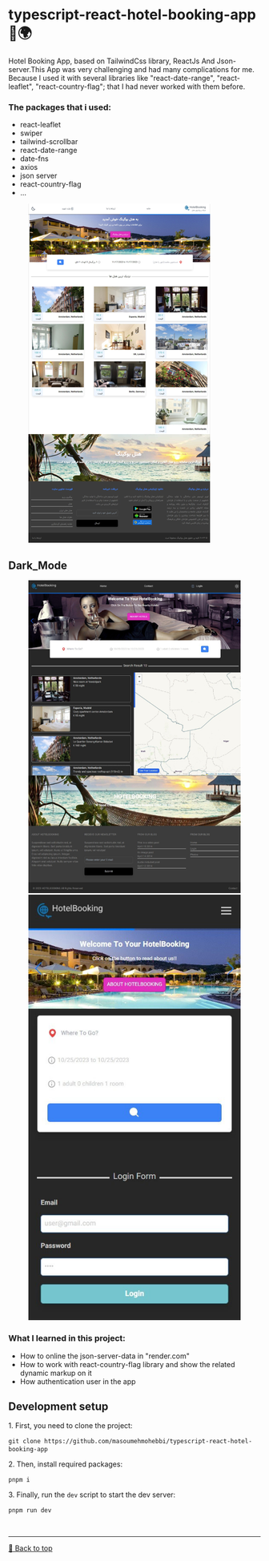 <h1>typescript-react-hotel-booking-app 🏩🌍</h1> 
<p id="typescript-react-hotel-booking-app"></p>

<p>
Hotel Booking App, based on TailwindCss library, ReactJs And Json-server.This App was very challenging and had many complications for me. Because I used it with several libraries like "react-date-range", "react-leaflet", "react-country-flag"; that I had never worked with them before.
</p>

<h3>The packages that i used:</h3>
<ul>
 <li>react-leaflet</li>
 <li>swiper</li>
 <li>tailwind-scrollbar</li>
 <li>react-date-range</li>
 <li>date-fns</li>
 <li>axios</li>
 <li>json server</li>
 <li>react-country-flag</li>
 <li>...</li>
</ul>

<figure>
 <img src="https://github.com/masoumehmohebbi/typescript-react-hotel-booking-app/blob/main/App_img_1.PNG"/>
</figure>

<h2>Dark_Mode</h2>

<figure>
 <img src="https://github.com/masoumehmohebbi/typescript-react-hotel-booking-app/blob/main/App_img_2.jpg"/>
 <br/>
 <img src="https://github.com/masoumehmohebbi/typescript-react-hotel-booking-app/blob/main/App_img_3.jpg"/>
</figure>


<h3>What I learned in this project:</h3>
<ul>
   <li>How to online the json-server-data in "render.com"</li>
   <li>How to work with react-country-flag library and show the related dynamic markup on it</li>
   <li>How authentication user in the app</li>
</ul>

<h2>Development setup</h2>
<p>1. First, you need to clone the project:</p>

```
git clone https://github.com/masoumehmohebbi/typescript-react-hotel-booking-app
```

<p>2. Then, install required packages:</p>

```
pnpm i
```

<p>3. Finally, run the <code>dev</code> script to start the dev server:</p>

```
pnpm run dev
```

<br><hr>
[🔼 Back to top](#typescript-react-hotel-booking-app)

